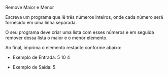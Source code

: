 Remove Maior e Menor

Escreva um programa que lê três números inteiros,
onde cada número será fornecido em uma linha separada.

O seu programa deve criar uma lista com esses números
e em seguida remover dessa lista o maior e o menor elemento.

Ao final, imprima o elemento restante conforme abaixo:

- Exemplo de Entrada:
5
10
4

- Exemplo de Saída:
5
